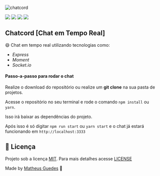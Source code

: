 ![chatcord](https://user-images.githubusercontent.com/22710485/83811645-93006700-a690-11ea-8f35-51e4730b5e32.PNG)

![](https://img.shields.io/github/issues/mgsousa3103/chatcord) ![](https://img.shields.io/github/forks/mgsousa3103/chatcord) ![](https://img.shields.io/github/stars/mgsousa3103/chatcord) ![](https://img.shields.io/github/license/mgsousa3103/chatcord)

## Chatcord [Chat em Tempo Real]

:smile: Chat em tempo real utilizando tecnologias como:

- _Express_
- _Moment_
- _Socket.io_

#### Passo-a-passo para rodar o chat

Realize o download do repositório ou realize um **git clone** na sua pasta de projetos.

Acesse o repositório no seu terminal e rode o comando `npm install` ou `yarn`.

Isso irá baixar as dependências do projeto.

Após isso é só digitar `npm run start` ou `yarn start` e o chat já estará funcionando em `http://localhost:3333`

## :memo: Licença

Projeto sob a licença [MIT](https://choosealicense.com/licenses/mit/). Para mais detalhes acesse [LICENSE](LICENSE.md)

Made by [Matheus Guedes](https://www.linkedin.com/in/matheusgsousa/) :metal:
